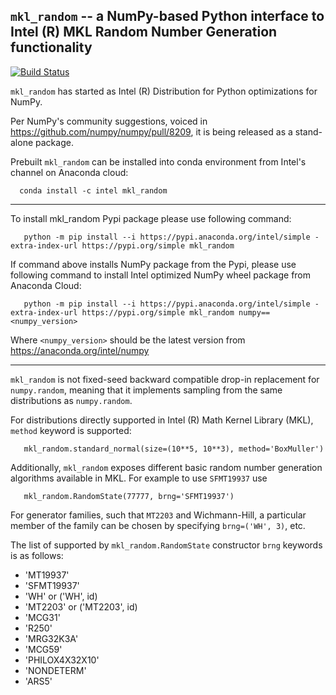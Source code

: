 ## ``mkl_random`` -- a NumPy-based Python interface to Intel (R) MKL Random Number Generation functionality
[![Build Status](https://travis-ci.com/IntelPython/mkl_random.svg?branch=master)](https://travis-ci.com/IntelPython/mkl_random)

`mkl_random` has started as Intel (R) Distribution for Python optimizations for NumPy.

Per NumPy's community suggestions, voiced in https://github.com/numpy/numpy/pull/8209, it is being released as a
stand-alone package.

Prebuilt `mkl_random` can be installed into conda environment from Intel's channel on Anaconda cloud:

```
  conda install -c intel mkl_random
```

---

To install mkl_random Pypi package please use following command:

```
   python -m pip install --i https://pypi.anaconda.org/intel/simple -extra-index-url https://pypi.org/simple mkl_random
```

If command above installs NumPy package from the Pypi, please use following command to install Intel optimized NumPy wheel package from Anaconda Cloud:

```
   python -m pip install --i https://pypi.anaconda.org/intel/simple -extra-index-url https://pypi.org/simple mkl_random numpy==<numpy_version>
```

Where `<numpy_version>` should be the latest version from https://anaconda.org/intel/numpy

---

`mkl_random` is not fixed-seed backward compatible drop-in replacement for `numpy.random`, meaning that it implements sampling from the same distributions as `numpy.random`.

For distributions directly supported in Intel (R) Math Kernel Library (MKL), `method` keyword is supported:

```
   mkl_random.standard_normal(size=(10**5, 10**3), method='BoxMuller')
```

Additionally, `mkl_random` exposes different basic random number generation algorithms available in MKL. For example to use `SFMT19937` use

```
   mkl_random.RandomState(77777, brng='SFMT19937')
```

For generator families, such that `MT2203` and Wichmann-Hill, a particular member of the family can be chosen by specifying ``brng=('WH', 3)``, etc.

The list of supported by `mkl_random.RandomState` constructor `brng` keywords is as follows:

  * 'MT19937'
  * 'SFMT19937'
  * 'WH' or ('WH', id)
  * 'MT2203' or ('MT2203', id)
  * 'MCG31'
  * 'R250'
  * 'MRG32K3A'
  * 'MCG59'
  * 'PHILOX4X32X10'
  * 'NONDETERM'
  * 'ARS5'
